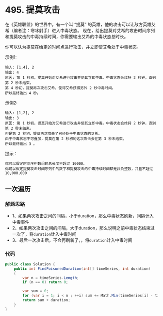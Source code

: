 # 495. 提莫攻击
在《英雄联盟》的世界中，有一个叫 “提莫” 的英雄，他的攻击可以让敌方英雄艾希（编者注：寒冰射手）进入中毒状态。
现在，给出提莫对艾希的攻击时间序列和提莫攻击的中毒持续时间，你需要输出艾希的中毒状态总时长。

你可以认为提莫在给定的时间点进行攻击，并立即使艾希处于中毒状态。

示例1:
```
输入: [1,4], 2
输出: 4
原因: 第 1 秒初，提莫开始对艾希进行攻击并使其立即中毒。中毒状态会维持 2 秒钟，直到第 2 秒末结束。
第 4 秒初，提莫再次攻击艾希，使得艾希获得另外 2 秒中毒时间。
所以最终输出 4 秒。
```
示例2:
```
输入: [1,2], 2
输出: 3
原因: 第 1 秒初，提莫开始对艾希进行攻击并使其立即中毒。中毒状态会维持 2 秒钟，直到第 2 秒末结束。
但是第 2 秒初，提莫再次攻击了已经处于中毒状态的艾希。
由于中毒状态不可叠加，提莫在第 2 秒初的这次攻击会在第 3 秒末结束。
所以最终输出 3 。
```

提示：
```
你可以假定时间序列数组的总长度不超过 10000。
你可以假定提莫攻击时间序列中的数字和提莫攻击的中毒持续时间都是非负整数，并且不超过 10,000,000
```
## 一次遍历
### 解题思路
+ 1、如果两次攻击之间的间隔，小于duration，那么中毒状态刷新，间隔计入中毒事件
+ 2、如果两次攻击之间的间隔，大于duration，那么说明之前中毒状态结束过一次了，将``duration``计入中毒时间
+ 3、最后一次攻击后，不会再刷新了，，将``duration``计入中毒时间

### 代码

```csharp
public class Solution {
    public int FindPoisonedDuration(int[] timeSeries, int duration)
    {
        var n = timeSeries.Length;
        if (n == 0) return 0;

        var sum = 0;
        for (var i = 1; i < n ; ++i) sum += Math.Min(timeSeries[i] - timeSeries[i - 1], duration);
        return sum + duration;
    }
}
```
